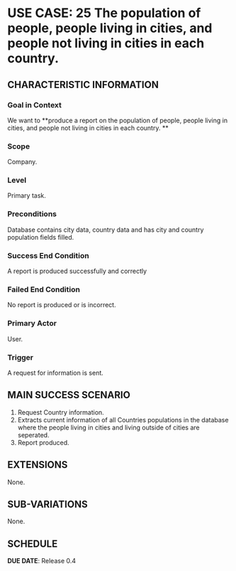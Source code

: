 # USE CASE: 25 The population of people, people living in cities, and people not living in cities in each country. 

## CHARACTERISTIC INFORMATION

### Goal in Context

We want to **produce a report on the population of people, people living in cities, and people not living in cities in each country. **

### Scope

Company.

### Level

Primary task.

### Preconditions

Database contains city data, country data and has city and country population fields filled.

### Success End Condition

A report is produced successfully and correctly

### Failed End Condition

No report is produced or is incorrect.

### Primary Actor

User.

### Trigger

A request for information is sent.

## MAIN SUCCESS SCENARIO

1. Request Country information.
2. Extracts current information of all Countries populations in the database where the people living in cities and living outside of cities are seperated.
3. Report produced.

## EXTENSIONS

None.

## SUB-VARIATIONS

None.

## SCHEDULE

**DUE DATE**: Release 0.4

